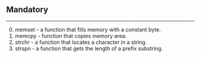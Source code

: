 ## Mandatory ##
***
0. memset - a function that fills memory with a constant byte.
1. memcpy -  function that copies memory area.
2. strchr - a function that locates a character in a string.
3. strspn - a function that gets the length of a prefix substring.
